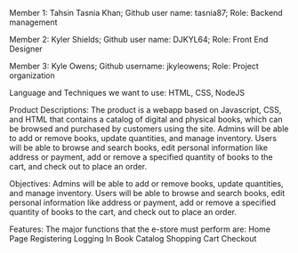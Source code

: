 Member 1: 
Tahsin Tasnia Khan; 
Github user name: tasnia87; 
Role: Backend management


Member 2:
Kyler Shields;
Github user name: DJKYL64;
Role: Front End Designer

Member 3:
Kyle Owens;
Github username: jkyleowens;
Role: Project organization



Language and Techniques we want to use:
HTML, CSS, NodeJS


Product Descriptions:
The product is a webapp based on Javascript, CSS, and HTML that contains a catalog of digital and physical books, which can be browsed and purchased by customers using the site. Admins will be able to add or remove books, update quantities, and manage inventory. Users will be able to browse and search books, edit personal information like address or payment, add or remove a specified quantity of books to the cart, and check out to place an order.

Objectives:
Admins will be able to add or remove books, update quantities, and manage inventory. Users will be able to browse and search books, edit personal information like address or payment, add or remove a specified quantity of books to the cart, and check out to place an order.

Features: 
The major functions that the e-store must perform are:
Home Page
Registering
Logging In
Book Catalog
Shopping Cart
Checkout




